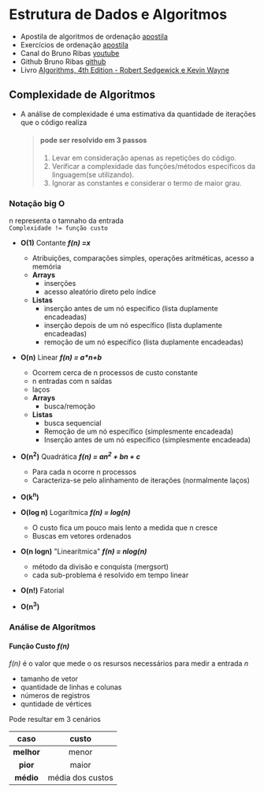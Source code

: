 # Estrutura de Dados e Algoritmos

- Apostila de algoritmos de ordenação [apostila](https://brunoribas.com.br/apostila-eda/ordenacao-elementar.html)
- Exercícios de ordenação [apostila](https://www.ime.usp.br/~pf/algoritmos/aulas/ordena.html)
- Canal do Bruno Ribas [youtube](https://www.youtube.com/@ProfBrunoRibas)
- Github Bruno Ribas [github](https://github.com/bcribas/benchmark-ordenacao)
- Livro [Algorithms, 4th Edition - Robert Sedgewick e Kevin Wayne](https://algs4.cs.princeton.edu/home/)

## Complexidade de Algoritmos

- A análise de complexidade é uma estimativa da quantidade de iterações que o código realiza
  > #### pode ser resolvido em 3 passos
  >
  > 1. Levar em consideração apenas as repetições do código.
  > 2. Verificar a complexidade das funções/métodos específicos da linguagem(se utilizando).
  > 3. Ignorar as constantes e considerar o termo de maior grau.

### Notação big O

n representa o tamnaho da entrada  
`Complexidade != função custo`

- **O(1)** Contante **_f(n) =x_**

  - Atribuições, comparações simples, operações aritméticas, acesso a memória
  - **Arrays**
    - inserções
    - acesso aleatório direto pelo índice
  - **Listas**
    - inserção antes de um nó específico (lista duplamente encadeadas)
    - inserção depois de um nó específico (lista duplamente encadeadas)
    - remoção de um nó específico (lista duplamente encadeadas)

- **O(n)** Linear **_f(n) = a\*n+b_**
  - Ocorrem cerca de n processos de custo constante
  - n entradas com n saídas
  - laços
  - **Arrays**
    - busca/remoção
  - **Listas**
    - busca sequencial
    - Remoção de um nó específico (simplesmente encadeada)
    - Inserção antes de um nó específico (simplesmente encadeada)
- **O(n<sup>2</sup>)** Quadrática **_f(n) = a*n<sup>2</sup> + b*n + c_**
  - Para cada n ocorre n processos
  - Caracteriza-se pelo alinhamento de iterações (normalmente laços)
- **O(k<sup>n</sup>)**
- **O(log n)** Logarítmica **_f(n) = log(n)_**
  - O custo fica um pouco mais lento a medida que n cresce
  - Buscas em vetores ordenados
- **O(n logn)** "Linearítmica" **_f(n) = nlog(n)_**
  - método da divisão e conquista (mergsort)
  - cada sub-problema é resolvido em tempo linear
- **O(n!)** Fatorial
- **O(n<sup>3</sup>)**

### Análise de Algorítmos

#### Função Custo _f(n)_

_f(n)_ é o valor que mede o os resursos necessários para medir a entrada _n_

- tamanho de vetor
- quantidade de linhas e colunas
- números de registros
- quntidade de vértices

Pode resultar em 3 cenários

|    caso    |      custo       |
| :--------: | :--------------: |
| **melhor** |      menor       |
|  **pior**  |      maior       |
| **médio**  | média dos custos |